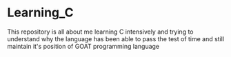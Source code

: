 # Learning_C
This repository is all about me learning C intensively and trying to understand why the language has been able to pass the test of time and still maintain it's position of GOAT programming language
